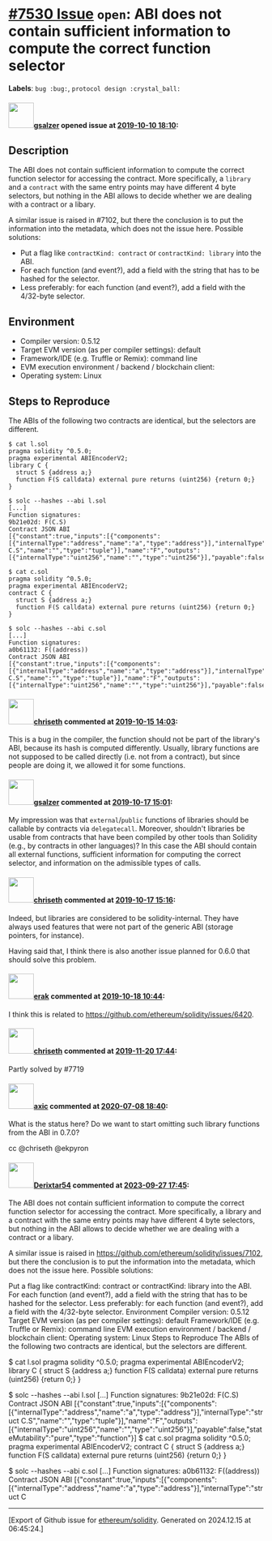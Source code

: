 # [\#7530 Issue](https://github.com/ethereum/solidity/issues/7530) `open`: ABI does not contain sufficient information to compute the correct function selector
**Labels**: `bug :bug:`, `protocol design :crystal_ball:`


#### <img src="https://avatars.githubusercontent.com/u/13353518?u=cdbfeabd415bfe3743790d8549ec9e04a83d5dbd&v=4" width="50">[gsalzer](https://github.com/gsalzer) opened issue at [2019-10-10 18:10](https://github.com/ethereum/solidity/issues/7530):


## Description

The ABI does not contain sufficient information to compute the correct function selector for accessing the contract. More specifically, a `library` and a `contract` with the same entry points may have different 4 byte selectors, but nothing in the ABI allows to decide whether we are dealing with a contract or a libary.

A similar issue is raised in #7102, but there the conclusion is to put the information into the metadata, which does not the issue here. Possible solutions:

- Put a flag like `contractKind: contract` or `contractKind: library` into the ABI.
- For each function (and event?), add a field with the string that has to be hashed for the selector.
- Less preferably: for each function (and event?), add a field with the 4/32-byte selector.

## Environment

- Compiler version: 0.5.12
- Target EVM version (as per compiler settings): default
- Framework/IDE (e.g. Truffle or Remix): command line
- EVM execution environment / backend / blockchain client:
- Operating system: Linux

## Steps to Reproduce

The ABIs of the following two contracts are identical, but the selectors are different.
```
$ cat l.sol
pragma solidity ^0.5.0;
pragma experimental ABIEncoderV2;
library C {
  struct S {address a;}
  function F(S calldata) external pure returns (uint256) {return 0;}
}

$ solc --hashes --abi l.sol
[...]
Function signatures: 
9b21e02d: F(C.S)
Contract JSON ABI 
[{"constant":true,"inputs":[{"components":[{"internalType":"address","name":"a","type":"address"}],"internalType":"struct C.S","name":"","type":"tuple"}],"name":"F","outputs":[{"internalType":"uint256","name":"","type":"uint256"}],"payable":false,"stateMutability":"pure","type":"function"}]
```
```
$ cat c.sol
pragma solidity ^0.5.0;
pragma experimental ABIEncoderV2;
contract C {
  struct S {address a;}
  function F(S calldata) external pure returns (uint256) {return 0;}
}

$ solc --hashes --abi c.sol
[...]
Function signatures: 
a0b61132: F((address))
Contract JSON ABI 
[{"constant":true,"inputs":[{"components":[{"internalType":"address","name":"a","type":"address"}],"internalType":"struct C.S","name":"","type":"tuple"}],"name":"F","outputs":[{"internalType":"uint256","name":"","type":"uint256"}],"payable":false,"stateMutability":"pure","type":"function"}]
```

#### <img src="https://avatars.githubusercontent.com/u/9073706?v=4" width="50">[chriseth](https://github.com/chriseth) commented at [2019-10-15 14:03](https://github.com/ethereum/solidity/issues/7530#issuecomment-542228290):

This is a bug in the compiler, the function should not be part of the library's ABI, because its hash is computed differently. Usually, library functions are not supposed to be called directly (i.e. not from a contract), but since people are doing it, we allowed it for some functions.

#### <img src="https://avatars.githubusercontent.com/u/13353518?u=cdbfeabd415bfe3743790d8549ec9e04a83d5dbd&v=4" width="50">[gsalzer](https://github.com/gsalzer) commented at [2019-10-17 15:01](https://github.com/ethereum/solidity/issues/7530#issuecomment-543217176):

My impression was that `external`/`public` functions of libraries should be callable by  contracts via `delegatecall`. Moreover, shouldn't libraries be usable from contracts that have been compiled by other tools than Solidity (e.g., by contracts in other languages)? In this case the ABI should contain all external functions, sufficient information for computing the correct selector, and information on the admissible types of calls.

#### <img src="https://avatars.githubusercontent.com/u/9073706?v=4" width="50">[chriseth](https://github.com/chriseth) commented at [2019-10-17 15:16](https://github.com/ethereum/solidity/issues/7530#issuecomment-543224020):

Indeed, but libraries are considered to be solidity-internal. They have always used features that were not part of the generic ABI (storage pointers, for instance).

Having said that, I think there is also another issue planned for 0.6.0 that should solve this problem.

#### <img src="https://avatars.githubusercontent.com/u/20012009?u=61e903cf16bc5f3353db1d571401e2e71b6f61ed&v=4" width="50">[erak](https://github.com/erak) commented at [2019-10-18 10:44](https://github.com/ethereum/solidity/issues/7530#issuecomment-543666988):

I think this is related to https://github.com/ethereum/solidity/issues/6420.

#### <img src="https://avatars.githubusercontent.com/u/9073706?v=4" width="50">[chriseth](https://github.com/chriseth) commented at [2019-11-20 17:44](https://github.com/ethereum/solidity/issues/7530#issuecomment-556160018):

Partly solved by #7719

#### <img src="https://avatars.githubusercontent.com/u/20340?v=4" width="50">[axic](https://github.com/axic) commented at [2020-07-08 18:40](https://github.com/ethereum/solidity/issues/7530#issuecomment-655688864):

What is the status here? Do we want to start omitting such library functions from the ABI in 0.7.0?

cc @chriseth @ekpyron

#### <img src="https://avatars.githubusercontent.com/u/86204779?u=abc80730e2e0e75a9083e5202137a7c9f236a77a&v=4" width="50">[Derixtar54](https://github.com/Derixtar54) commented at [2023-09-27 17:45](https://github.com/ethereum/solidity/issues/7530#issuecomment-1737829417):

The ABI does not contain sufficient information to compute the correct function selector for accessing the contract. More specifically, a library and a contract with the same entry points may have different 4 byte selectors, but nothing in the ABI allows to decide whether we are dealing with a contract or a libary.

A similar issue is raised in https://github.com/ethereum/solidity/issues/7102, but there the conclusion is to put the information into the metadata, which does not the issue here. Possible solutions:

Put a flag like contractKind: contract or contractKind: library into the ABI.
For each function (and event?), add a field with the string that has to be hashed for the selector.
Less preferably: for each function (and event?), add a field with the 4/32-byte selector.
Environment
Compiler version: 0.5.12
Target EVM version (as per compiler settings): default
Framework/IDE (e.g. Truffle or Remix): command line
EVM execution environment / backend / blockchain client:
Operating system: Linux
Steps to Reproduce
The ABIs of the following two contracts are identical, but the selectors are different.

$ cat l.sol
pragma solidity ^0.5.0;
pragma experimental ABIEncoderV2;
library C {
  struct S {address a;}
  function F(S calldata) external pure returns (uint256) {return 0;}
}

$ solc --hashes --abi l.sol
[...]
Function signatures: 
9b21e02d: F(C.S)
Contract JSON ABI 
[{"constant":true,"inputs":[{"components":[{"internalType":"address","name":"a","type":"address"}],"internalType":"struct C.S","name":"","type":"tuple"}],"name":"F","outputs":[{"internalType":"uint256","name":"","type":"uint256"}],"payable":false,"stateMutability":"pure","type":"function"}]
$ cat c.sol
pragma solidity ^0.5.0;
pragma experimental ABIEncoderV2;
contract C {
  struct S {address a;}
  function F(S calldata) external pure returns (uint256) {return 0;}
}

$ solc --hashes --abi c.sol
[...]
Function signatures: 
a0b61132: F((address))
Contract JSON ABI 
[{"constant":true,"inputs":[{"components":[{"internalType":"address","name":"a","type":"address"}],"internalType":"struct C


-------------------------------------------------------------------------------



[Export of Github issue for [ethereum/solidity](https://github.com/ethereum/solidity). Generated on 2024.12.15 at 06:45:24.]
